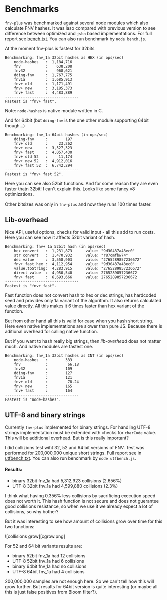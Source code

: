 Benchmarks
==========

`fnv-plus` was benchmarked against several node modules which also calculate
FNV hashes. It was laso compared with previous version to see difference
between optimized and `jsbn` based implementations. For full report see
[bench.txt](bench.txt). You can also run benchmark by `node bench.js`.

At the moment fnv-plus is fastest for 32bits

    Benchmarking: fnv_1a 32bit hashes as HEX (in ops/sec)
        node-hashes   :  1,184,716
        fnv           :    638,208
        fnv32         :    968,621
        dding-fnv     :  1,767,775
        fnv1a         :  1,685,913
        fnv+ old      :  1,171,491
        fnv+ new      :  3,185,373
        fnv+ fast     :  4,483,889
    ---------------------------------
    Fastest is "fnv+ fast".

Note: `node-hashes` is native module written in C.

And for 64bit (but `dding-fnv` is the one other module supporting 64bit though...)

    Benchmarking: fnv_1a 64bit hashes (in ops/sec)
        dding-fnv     :        197
        fnv+ old      :     23,262
        fnv+ new      :  3,527,323
        fnv+ fast     :  4,057,430
        fnv+ old 52   :     11,174
        fnv+ new 52   :  4,912,016
        fnv+ fast 52  :  6,742,294
    ---------------------------------
    Fastest is "fnv+ fast 52".

Here you can see also 52bit functions. And for some reason they are even
faster thatn 32bit! I can't explain this. Looks like some fancy v8
optimizations.

Other bitsizes was only in `fnv-plus` and now they runs 100 times faster.

## Lib-overhead

Nice API, useful options, checks for valid input - all this add to run costs.
Here you can see how it affects 52bit variant of hash.

    Benchmarking: fnv+ 1a 52bit hash (in ops/sec)
        hex convert   :  1,231,873      value: "9d30437a43ec0"
        str convert   :  1,470,932      value: "r87omfbw74"
        dec value     :  3,558,903      value: "2765289857236672"
        fnv+ fast hex :  4,112,954      value: "9d30437a43ec0"
        value.toString:  4,283,915      value: "2765289857236672"
        direct value  :  4,950,540      value: 2765289857236672
        fnv+ fast     :  6,693,666      value: 2765289857236672
    ---------------------------------
    Fastest is "fnv+ fast".

Fast function does not convert hash to hex or dec strings, has hardcoded seed
and provides only 1a variant of the algorithm. It also returns calculated
value directly. All this makes it 6 times faster than hex variant of the
function.

But from other hand all this is valid for case when you hash short string.
Here even native implementations are slower than pure JS. Because there is
aditional overhead for calling native function.

But if you want to hash really big strings, then *lib-overhead* does not
matter much. And native modules are fastest one.

    Benchmarking: fnv_1a 32bit hashes as INT (in ops/sec)
        node-hashes   :        333
        fnv           :         66.18
        fnv32         :        109
        dding-fnv     :        127
        fnv1a         :        121
        fnv+ old      :         78.24
        fnv+ new      :        165
        fnv+ fast     :        164
    ---------------------------------
    Fastest is "node-hashes".

## UTF-8 and binary strings

Currently `fnv-plus` implemented for binary strings. For handling UTF-8
strings implementation must be extended with checks for `charCode` value. This
will be additional overhead. But is this really important?

I did collizions test wiht 32, 52 and 64 bit versions of FNV. Test was
performed for 200,000,000 unique short strings. Full report see in
[utfbench.txt](utfbench.txt). You can also run benchmark by
`node utfbench.js`.

#### Results:

 - binary 32bit fnv_1a had 5,312,923 collisions (2.656%)
 - UTF-8 32bit fnv_1a had 4,599,880 collisions (2.3%)

I think what having 0.356% less collisions by sacrificing execution speed does
not worth it. This hash function is not secure and does not guerantee good
collisions resistance, so when we use it we already expect a lot of
collisions, so why bother?

But it was interesting to see how amount of collisions grow over time for this
two functions:

![collisions grow][cgrow.png]

For 52 and 64 bit variants results are:

 - binary 52bit fnv_1a had 12 collisions
 - UTF-8 52bit fnv_1a had 6 collisions
 - binary 64bit fnv_1a had no collisions
 - UTF-8 64bit fnv_1a had 4 collisions

200,000,000 samples are not enough here. So we can't tell how this will grow further. But results for 64bit version is quite interesting (or maybe all this is just false positives from Bloom filter?).
